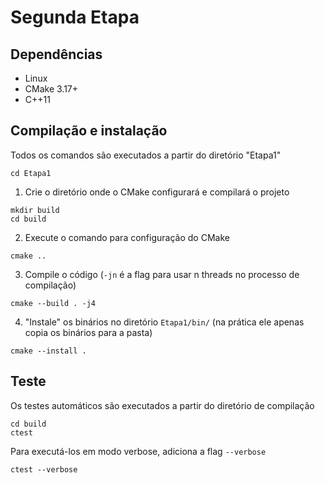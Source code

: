 # Segunda Etapa

## Dependências
 - Linux
 - CMake 3.17+
 - C++11

## Compilação e instalação
Todos os comandos são executados a partir do diretório "Etapa1"
```
cd Etapa1
```
 1. Crie o diretório onde o CMake configurará e compilará o projeto
```
mkdir build
cd build
```
 2. Execute o comando para configuração do CMake
```
cmake ..
```
 3. Compile o código (```-jn``` é a flag para usar n threads no processo de compilação)
```
cmake --build . -j4
```
 4. "Instale" os binários no diretório ```Etapa1/bin/``` (na prática ele apenas copia os binários para a pasta)
```
cmake --install .
```

## Teste
Os testes automáticos são executados a partir do diretório de compilação
```
cd build
ctest
```

Para executá-los em modo verbose, adiciona a flag ```--verbose```
```
ctest --verbose
```
